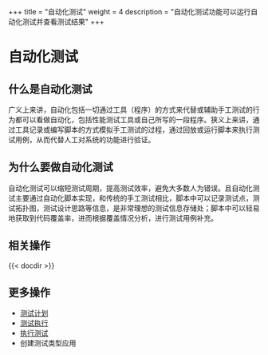 +++
title = "自动化测试"
weight = 4
description = "自动化测试功能可以运行自动化测试并查看测试结果"
+++

# 自动化测试

## 什么是自动化测试

广义上来讲，自动化包括一切通过工具（程序）的方式来代替或辅助手工测试的行为都可以看做自动化，包括性能测试工具或自己所写的一段程序。狭义上来讲，通过工具记录或编写脚本的方式模拟手工测试的过程，通过回放或运行脚本来执行测试用例，从而代替人工对系统的功能进行验证。

## 为什么要做自动化测试

自动化测试可以缩短测试周期，提高测试效率，避免大多数人为错误。且自动化测试主要通过自动化脚本实现，和传统的手工测试相比，脚本中可以记录测试点，测试拓扑图，测试设计思路等信息，是非常理想的测试信息存储处；脚本中可以轻易地获取到代码覆盖率，进而根据覆盖情况分析，进行测试用例补充。

## 相关操作

{{< docdir >}}

## 更多操作

- [测试计划](../test-plan)
- [测试执行](../test-execute)
- [执行测试](../execution-test)
- 创建测试类型应用
